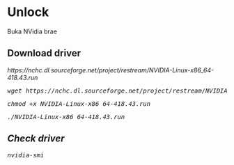 # Unlock
Buka NVidia brae
<h2>Download driver</h2>
<p><i>https://nchc.dl.sourceforge.net/project/restream/NVIDIA-Linux-x86_64-418.43.run<i></p>
<pre>wget https://nchc.dl.sourceforge.net/project/restream/NVIDIA-Linux-x86_64-418.43.run</pre>
<pre>chmod +x NVIDIA-Linux-x86_64-418.43.run</pre>
<pre>./NVIDIA-Linux-x86_64-418.43.run</pre>
<h2>Check driver</h2>
<pre>nvidia-smi</pre>
